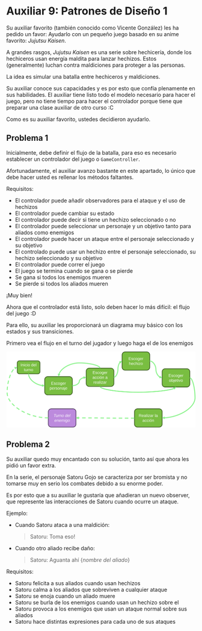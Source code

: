 # Auxiliar 9: Patrones de Diseño 1

Su auxiliar favorito (también conocido como Vicente González) les ha pedido un favor: 
Ayudarlo con un pequeño juego basado en su anime favorito: _Jujutsu Kaisen_.

A grandes rasgos, _Jujutsu Kaisen_ es una serie sobre hechicería, donde los hechiceros usan energía maldita para lanzar hechizos. 
Estos (generalmente) luchan contra maldiciones para proteger a las personas.

La idea es simular una batalla entre hechiceros y maldiciones.

Su auxiliar conoce sus capacidades y es por esto que confía plenamente en sus habilidades.
El auxiliar tiene listo todo el modelo necesario para hacer el juego, pero no tiene tiempo para hacer el controlador
porque tiene que preparar una clase auxiliar de otro curso :C

Como es su auxiliar favorito, ustedes decidieron ayudarlo.

## Problema 1
Inicialmente, debe definir el flujo de la batalla, para eso es necesario establecer un controlador del juego o `GameController`.

Afortunadamente, el auxiliar avanzo bastante en este apartado, lo único que debe hacer usted es rellenar los métodos faltantes.

Requisitos:
- El controlador puede añadir observadores para el ataque y el uso de hechizos
- El controlador puede cambiar su estado
- El controlador puede decir si tiene un hechizo seleccionado o no
- El controlador puede seleccionar un personaje y un objetivo tanto para aliados como enemigos
- El controlador puede hacer un ataque entre el personaje seleccionado y su objetivo
- El controlado puede usar un hechizo entre el personaje seleccionado, su hechizo seleccionado y su objetivo
- El controlador puede correr el juego
- El juego se termina cuando se gana o se pierde
- Se gana si todos los enemigos mueren
- Se pierde si todos los aliados mueren

¡Muy bien!

Ahora que el controlador está listo, solo deben hacer lo más difícil: el flujo del juego :D

Para ello, su auxiliar les proporcionará un diagrama muy básico con los estados y sus transiciones.

Primero vea el flujo en el turno del jugador y luego haga el de los enemigos

![Mapa de estados](./resources/test.svg)


## Problema 2
Su auxiliar quedo muy encantado con su solución, tanto así que ahora les pidió un favor extra.

En la serie, el personaje Satoru Gojo se caracteriza por ser bromista y no tomarse muy en serio los combates debido a su enorme poder.

Es por esto que a su auxiliar le gustaría que añadieran un nuevo observer, que represente las interacciones de Satoru cuando ocurre un ataque.

Ejemplo:

- Cuando Satoru ataca a una maldición:
    > Satoru: Toma eso!

- Cuando otro aliado recibe daño:
    > Satoru: Aguanta ahí {_nombre del aliado_}

Requisitos:
- Satoru felicita a sus aliados cuando usan hechizos
- Satoru calma a los aliados que sobreviven a cualquier ataque
- Satoru se enoja cuando un aliado muere
- Satoru se burla de los enemigos cuando usan un hechizo sobre el
- Satoru provoca a los enemigos que usan un ataque normal sobre sus aliados
- Satoru hace distintas expresiones para cada uno de sus ataques
